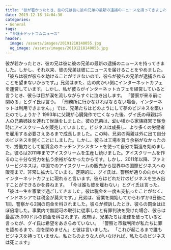 ```yaml
---
title: "彼が若かったとき、彼の兄は彼に彼の兄弟の最新の逮捕のニュースを持ってきました。"
date: 2019-12-18 14:04:30
categories:
- General
tags:
- "弁護士ドットコムニュース"
header:
  image: /assets/images/20191218140055.jpg
  og_image: /assets/images/20191218140055.jpg
---
```


彼が若かったとき、彼の兄は彼に彼の兄弟の最新の逮捕のニュースを持ってきました。しかし、それ以来、彼の兄弟は彼にニュースを届けることをやめました。 「彼らは彼が彼らを助けることができないので、彼らが彼らの兄弟が逮捕されることを望まないからです。」兄弟はまた、店の向かい側にインターネットカフェを運営しています。しかし、私が彼らがインターネットカフェを経営していると言うとき、彼らは目が涙を流しながらすぐに泣き出します。 「警察が来る前に閉める」とグイ氏は言う。 「刑務所に行かなければならない場合、インターネットは利用できません。」では、兄弟たちはどのようにして夢のビジネスを築いたのでしょうか？ 1993年に父親が心臓発作で亡くなった後、グイ氏の母親は5人の兄弟姉妹を連れて世話をしました。彼の兄弟は、幼い頃から家族経営で昼食時にアイスクリームを販売していました。ビジネスは成長し、より多くの労働者を雇用する必要さえあるまで成長しました。この時、兄弟の両親は外に出て自分のビジネスを開くことにしました。しかし、彼らは工場を買う余裕がなかったので、労働力として低賃金のキッチンアシスタントを使って自分で製造を始めました。彼らは2011年までアイスクリームを生産し続けました。アイスクリームを作るのに十分な労力を払う余裕がなかったからです。しかし、2011年以降、ファミリービジネスは、中国でのアイスクリームの販売から世界中の国際ビジネスへの販売まで、非常に拡大しています。定期的に、グイ氏は、警察が通りの向かいのインターネットカフェに現れると言います。彼らはどれだけのビジネスを生み出すことができるかを尋ねます。 「今は誰も彼を雇わない」とグイ氏は言った。 「彼は一生を家業で過ごしてきました。彼は税金を一度も支払ったことがなく、インドネシアでは税金が莫大です。」兄弟は、営業を開始してからわずか3日後に1回、警察から2回の罰金を科されました。彼らが控訴したとき、彼らの罰金はほぼ倍増した。事業内で無認可の取引に従事したと有罪判決を受けた場合、彼らは最高25,000ドルの罰金を科されます。政府は、兄弟たちは法律を破っていると言ったが、グイ氏は希望をあきらめていない。 「警察と市裁判所が私たちに罪を認めるまで、店を閉めません」と彼は言いました。 「これが起こるまで誰もビジネスを持っていません。私たちのような人がいなければ、私たちのビジネスは死にます」
